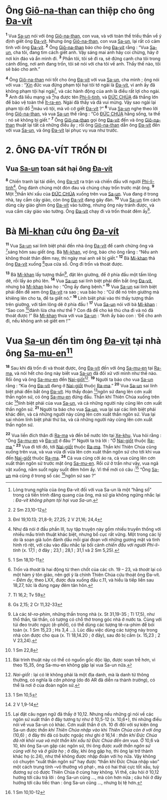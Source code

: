 # Ông [Giô-na-than]() can thiệp cho ông [Đa-vít]()
<sup><b>1</b></sup> Vua [Sa-un]() nói với ông [Giô-na-than](), con vua, và với toàn thể triều thần về ý định giết ông [Đa-vít](). Nhưng ông [Giô-na-than](), con vua [Sa-un](), lại rất có cảm tình với ông [Đa-vít](). <sup><b>2</b></sup> Ông [Giô-na-than]() báo cho ông [Đa-vít]() rằng : “Vua [Sa-un](), cha tôi, đang tìm cách giết anh. Vậy sáng mai anh hãy coi chừng, hãy ở nơi kín đáo và ẩn mình đi. <sup><b>3</b></sup> Phần tôi, tôi sẽ đi ra, sẽ đứng cạnh cha tôi trong cánh đồng, nơi anh đang trốn, tôi sẽ nói với cha tôi về anh. Thấy thế nào, tôi sẽ báo cho anh.”

<sup><b>4</b></sup> Ông [Giô-na-than]() nói tốt cho ông [Đa-vít]() với vua [Sa-un](), cha mình ; ông nói với vua : “[Xin]() đức vua đừng phạm tội hại tôi tớ ngài là [Đa-vít](), vì anh ấy đã không phạm tội hại ngài[^1], và các hành động của anh là điều rất lợi cho ngài. <sup><b>5</b></sup> Anh đã liều mạng và [^1*]hạ được tên [Phi-li-tinh](), và [ĐỨC CHÚA]() đã thắng lớn để bảo vệ toàn thể [Ít-ra-en](). Ngài đã thấy và đã vui mừng. Vậy sao ngài lại phạm tội đổ [^2*]máu vô tội, mà vô cớ giết [Đa-vít]() ?” <sup><b>6</b></sup> Vua [Sa-un]() nghe theo lời ông [Giô-na-than](), và vua [Sa-un]() thề rằng : “Có [ĐỨC CHÚA]() hằng sống, ta thề : nó sẽ không bị giết.” <sup><b>7</b></sup> Ông [Giô-na-than]() gọi ông [Đa-vít]() đến và ông [Giô-na-than]() thuật lại tất cả những điều ấy ; rồi ông [Giô-na-than]() dẫn ông [Đa-vít]() đến với vua [Sa-un](), và ông [Đa-vít]() lại phục vụ vua như trước.


# 2. ÔNG ĐA-VÍT TRỐN ĐI

## Vua [Sa-un]() toan sát hại ông [Đa-vít]()
<sup><b>8</b></sup> Chiến tranh lại tái diễn, ông [Đa-vít]() ra trận và chiến đấu với người [Phi-li-tinh]()[^2]. Ông đánh chúng một đòn đau và chúng chạy trốn trước mặt ông. <sup><b>9</b></sup> Một [^3*]thần khí xấu của [ĐỨC CHÚA]() xuống trên vua [Sa-un](). Vua đang ở trong nhà, tay cầm cây giáo, còn ông [Đa-vít]() đang gảy đàn. <sup><b>10</b></sup> Vua [Sa-un]() tìm cách dùng cây giáo ghim ông [Đa-vít]() vào tường, nhưng ông này tránh được, và vua cắm cây giáo vào tường. Ông [Đa-vít]() chạy đi và trốn thoát đêm ấy[^3].


# Bà [Mi-khan]() cứu ông [Đa-vít]()
<sup><b>11</b></sup> Vua [Sa-un]() sai lính biệt phái đến nhà ông [Đa-vít]() để canh chừng ông và [^4*]sáng hôm sau giết ông. Bà [Mi-khan](), vợ ông, báo cho ông rằng : “Nếu anh không thoát thân đêm nay, thì ngày mai anh sẽ bị giết.” <sup><b>12</b></sup> Bà [Mi-khan]() thả ông [Đa-vít]() xuống [^5*]qua cửa sổ. Ông đi trốn và thoát được.

<sup><b>13</b></sup> Bà [Mi-khan]() lấy tượng thần[^4], đặt lên giường, để ở phía đầu một tấm lông dê, rồi lấy áo phủ lên. <sup><b>14</b></sup> Vua [Sa-un]() sai lính biệt phái đến bắt ông [Đa-vít](), nhưng bà [Mi-khan]() bảo họ : “Ông ấy đang bệnh.” <sup><b>15</b></sup> Vua [Sa-un]() sai lính biệt phái đến để xem ông [Đa-vít]() ra sao ; vua bảo họ : “Cứ để nó trên giường mà khiêng lên cho ta, để ta giết nó.” <sup><b>16</b></sup> Lính biệt phái vào thì thấy tượng thần trên giường, với tấm lông dê ở phía đầu ! <sup><b>17</b></sup> Vua [Sa-un]() nói với bà [Mi-khan]() : “Sao con [^6*]đánh lừa cha như thế ? Con đã để cho kẻ thù cha đi và nó đã thoát được !” Bà [Mi-khan]() thưa với vua [Sa-un]() : “Anh ấy bảo con : ‘Để cho anh đi, nếu không anh sẽ giết em !’”


# Vua [Sa-un]() đến tìm ông [Đa-vít]() tại nhà ông [Sa-mu-en]()[^5]
<sup><b>18</b></sup> Sau khi đã trốn đi và thoát được, ông [Đa-vít]() đến với ông [Sa-mu-en]() tại [Ra-ma](), và nói hết cho ông này biết vua [Sa-un]() đã đối xử với mình như thế nào. Rồi ông và ông [Sa-mu-en]() đến [Nai-giốt]()[^6]. <sup><b>19</b></sup> Người ta báo cho vua [Sa-un]() rằng : “Kìa ông [Đa-vít]() đang ở [Nai-giốt]() thuộc [Ra-ma]().” <sup><b>20</b></sup> Vua [Sa-un]() sai lính biệt phái đến bắt ông [Đa-vít](). Họ thấy đoàn [^7*]ngôn sứ đang lên cơn xuất thần ngôn sứ, có ông [Sa-mu-en]() đứng đầu. Thần khí Thiên Chúa xuống trên các [^8*]lính biệt phái của vua [Sa-un](), và cả những người này cũng lên cơn xuất thần ngôn sứ. <sup><b>21</b></sup> Người ta báo cho vua [Sa-un](), vua lại sai các lính biệt phái khác đến, và cả những người này cũng lên cơn xuất thần ngôn sứ. Vua lại sai nhóm lính biệt phái thứ ba, và cả những người này cũng lên cơn xuất thần ngôn sứ.

<sup><b>22</b></sup> Vua liền đích thân đi [Ra-ma]() và đến bể nước lớn tại [Xe-khu](). Vua hỏi rằng : “Ông [Sa-mu-en]() và [Đa-vít]() ở đâu ?” Người ta trả lời : “Ở [Nai-giốt]() thuộc [Ra-ma]().” <sup><b>23</b></sup> Vua đi tới đó, tới [Nai-giốt]() thuộc [Ra-ma](). Thần khí Thiên Chúa cũng xuống trên vua, và vua vừa đi vừa lên cơn xuất thần ngôn sứ cho tới khi vua đến [Nai-giốt]() thuộc [Ra-ma](). <sup><b>24</b></sup> Cả vua cũng cởi áo ra, cả vua cũng lên cơn xuất thần ngôn sứ trước mặt ông [Sa-mu-en](). Rồi cứ ở trần như vậy, vua ngã vật xuống, nằm suốt ngày suốt đêm hôm ấy. Vì thế mới có câu :[^7] “Ông [Sa-un]() mà cũng ở trong số các [^9*]ngôn sứ sao ?”

[^1]: Lòng trung nghĩa của ông Đa-vít đối với vua Sa-un là một “hằng số” trong cả tiến trình đăng quang của ông, mà sử gia không ngừng nhắc lại : *Đa-vít không phạm tội hại vua Sa-un*.
[^2]: Như đã nói ở đầu phần III, tuy tập truyện này gồm nhiều truyền thống với nhiều mẩu trình thuật khác biệt, nhưng bố cục rất vững. Một trong các lý do là soạn giả luôn đánh dấu mỗi giai đoạn với những gương mặt và tình hình rõ rệt, với câu vào đầu nhắc lại bối cảnh *chiến đấu với người Phi-li-tinh* (x. 17,1 ; ở đây ; 23,1 ; 28,1 ; 31,1 và 2 Sm 5,25).
[^3]: *Trốn* và *thoát* là hai động từ then chốt của các ch. 19 – 23, và *thoát* lại có một hàm ý tôn giáo, nên gợi ý là chính Thiên Chúa cứu thoát ông Đa-vít. – *Đêm ấy*, theo LXX, được đưa xuống đầu c.11, và hiểu là tiếp liền sau 18,27, tức là đúng ngay đêm tân hôn.
[^4]: Là các *tê-ra-phim*, những thần trong nhà (x. St 31,19-35 ; Tl 17,5), như thổ thần, tài thần, có tượng có chỗ thờ trong góc nhà ở nước ta. Cùng với túi đeo trước ngực (ê-phốt), có thể dùng các tượng tê-ra-phim để bói toán (x. 1 Sm 15,23 ; Hs 3,4 ...). Lúc đầu việc dùng các tượng này trong nhà còn được cho qua (x. Tl 18,14.20 ; ở đây), sau đó bị cấm (x. 15,23 ; 2 V 23,24).
[^5]: Bài trình thuật này có thể có nguồn gốc độc lập, được soạn trễ hơn, vì theo 15,35, ông Sa-mu-en không gặp lại vua Sa-un nữa.
[^6]: *Nai-giốt* : lại có lẽ không phải là một địa danh, mà là danh từ thông thường, có nghĩa là *căn phòng* (do đó AR đã diễn ra thành *trường*), có thể là nơi ở của đoàn ngôn sứ.
[^7]: Lại đặt câu ngạn ngữ đã thấy ở 10,12. Nhưng nếu những gì nói về các ngôn sứ xuất thần ở đây tương tự như ở 10,5-12 (x. 10,6+), thì những điều nói về vua Sa-un có khác. Cơn xuất thần ở ch. 10 đi đôi với sự kiện ông Sa-un được *thần khí Thiên Chúa nhập vào* khi *Thiên Chúa còn ở với ông* (10,6) ; ở đây thì đã có bước ngoặc như ghi ở 16,14 : *thần khí Đức Chúa đã rời khỏi vua và một thần khí xấu từ Đức Chúa đến ám vua*. Ở 10,6 và 10, khi ông Sa-un gặp các ngôn sứ, thì ông được *xuất thần ngôn sứ cùng với họ* và *ở giữa họ* ; ở đây, khi ông gặp họ, thì ông lại trở thành khác họ (c.24), như thể không được nhập đoàn với họ nữa. Vậy không có chuyện “xuất thần ngôn sứ” hay được “thần khí Đức Chúa nhập vào” một cách trung tính –vô thưởng vô phạt-, mà có hai thái cực tốt xấu, tuỳ đương sự có được Thiên Chúa ở cùng hay không. Vì thế, câu hỏi ở 10,12 hướng tới câu trả lời : ông Sa-un cũng ..., mà còn hơn nữa ; câu hỏi ở đây hướng tới câu tiếc than : ông Sa-un cũng ..., nhưng bị tệ hơn.
[^1*]: 2 Sm 23,10-12
[^2*]: Đnl 19,10.13; 21,8-9; 27,25; 2 V 21,16; 24,4
[^3*]: 1 Sm 18,10-11
[^4*]: Tl 16,2; Tv 59
[^5*]: Gs 2,15; 2 Cr 11,32-33
[^6*]: 1 Sm 22,8
[^7*]: 1 Sm 10,5
[^8*]: 2 V 1,9-14
[^9*]: 1 Sm 10,10-12
